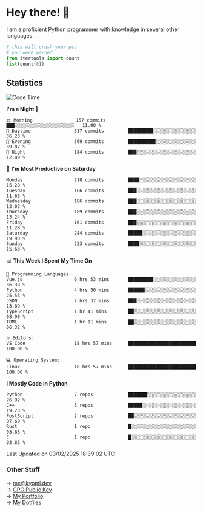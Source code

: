 # Hey there! 👋

I am a proficient Python programmer with knowledge in several other languages.

```py
# this will crash your pc.
# you were warned.
from itertools import count
list(count(0))
```

## Statistics
<!--START_SECTION:waka-->
![Code Time](http://img.shields.io/badge/Code%20Time-1%2C720%20hrs%204%20mins-blue)

**I'm a Night 🦉** 

```text
🌞 Morning                157 commits         ███░░░░░░░░░░░░░░░░░░░░░░   11.00 % 
🌆 Daytime                517 commits         █████████░░░░░░░░░░░░░░░░   36.23 % 
🌃 Evening                569 commits         ██████████░░░░░░░░░░░░░░░   39.87 % 
🌙 Night                  184 commits         ███░░░░░░░░░░░░░░░░░░░░░░   12.89 % 
```
📅 **I'm Most Productive on Saturday** 

```text
Monday                   218 commits         ████░░░░░░░░░░░░░░░░░░░░░   15.28 % 
Tuesday                  166 commits         ███░░░░░░░░░░░░░░░░░░░░░░   11.63 % 
Wednesday                186 commits         ███░░░░░░░░░░░░░░░░░░░░░░   13.03 % 
Thursday                 189 commits         ███░░░░░░░░░░░░░░░░░░░░░░   13.24 % 
Friday                   161 commits         ███░░░░░░░░░░░░░░░░░░░░░░   11.28 % 
Saturday                 284 commits         █████░░░░░░░░░░░░░░░░░░░░   19.90 % 
Sunday                   223 commits         ████░░░░░░░░░░░░░░░░░░░░░   15.63 % 
```


📊 **This Week I Spent My Time On** 

```text
💬 Programming Languages: 
Vue.js                   6 hrs 53 mins       █████████░░░░░░░░░░░░░░░░   36.38 % 
Python                   4 hrs 50 mins       ██████░░░░░░░░░░░░░░░░░░░   25.53 % 
JSON                     2 hrs 37 mins       ███░░░░░░░░░░░░░░░░░░░░░░   13.89 % 
TypeScript               1 hr 41 mins        ██░░░░░░░░░░░░░░░░░░░░░░░   08.90 % 
TOML                     1 hr 11 mins        ██░░░░░░░░░░░░░░░░░░░░░░░   06.32 % 

🔥 Editors: 
VS Code                  18 hrs 57 mins      █████████████████████████   100.00 % 

💻 Operating System: 
Linux                    18 hrs 57 mins      █████████████████████████   100.00 % 
```

**I Mostly Code in Python** 

```text
Python                   7 repos             ███████░░░░░░░░░░░░░░░░░░   26.92 % 
C++                      5 repos             █████░░░░░░░░░░░░░░░░░░░░   19.23 % 
PostScript               2 repos             ██░░░░░░░░░░░░░░░░░░░░░░░   07.69 % 
Rust                     1 repo              █░░░░░░░░░░░░░░░░░░░░░░░░   03.85 % 
C                        1 repo              █░░░░░░░░░░░░░░░░░░░░░░░░   03.85 % 
```




 Last Updated on 03/02/2025 18:39:02 UTC
<!--END_SECTION:waka-->

### Other Stuff

→ [me@kyomi.dev](mailto:me@kyomi.dev)\
→ [GPG Public Key](https://github.com/bitterteriyaki.gpg)\
→ [My Portfolio](https://kyomi.dev)\
→ [My Dotfiles](https://github.com/bitterteriyaki/dotfiles)
